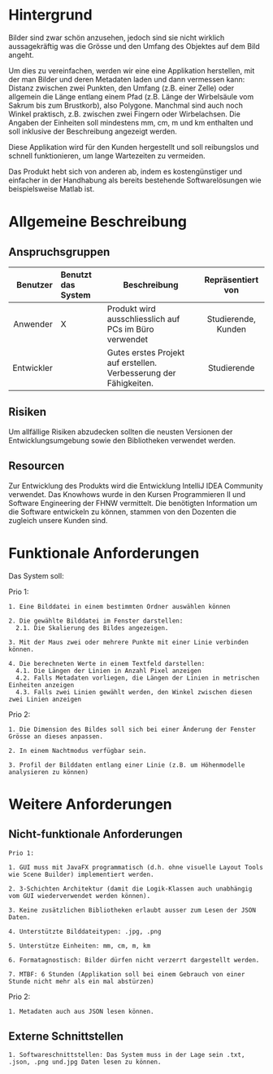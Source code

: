 # Hintergrund 

Bilder sind zwar schön anzusehen, jedoch sind sie nicht wirklich aussagekräftig was die Grösse und den Umfang des Objektes auf dem Bild angeht.  

Um dies zu vereinfachen, werden wir eine eine Applikation herstellen, mit der man Bilder und deren Metadaten laden und dann vermessen kann: Distanz zwischen zwei Punkten, den Umfang (z.B. einer Zelle) oder allgemein die Länge entlang einem Pfad (z.B. Länge der Wirbelsäule vom Sakrum bis zum Brustkorb), also Polygone. Manchmal sind auch noch Winkel praktisch, z.B. zwischen zwei Fingern oder Wirbelachsen. Die Angaben der Einheiten soll mindestens mm, cm, m und km enthalten und soll inklusive der Beschreibung angezeigt werden. 

Diese Applikation wird für den Kunden hergestellt und soll reibungslos und schnell funktionieren, um lange Wartezeiten zu vermeiden.  

Das Produkt hebt sich von anderen ab, indem es kostengünstiger und einfacher in der Handhabung als bereits bestehende Softwarelösungen wie beispielsweise Matlab ist. 

# Allgemeine Beschreibung
## Anspruchsgruppen

| Benutzer | Benutzt das System | Beschreibung | Repräsentiert von |
|--------------:|:-------------|----------------|:-------------:|
|Anwender|X       |Produkt wird ausschliesslich auf PCs im Büro verwendet|Studierende, Kunden       |
|Entwickler|        |Gutes erstes Projekt auf erstellen. Verbesserung der Fähigkeiten.          |Studierende        |


## Risiken

Um allfällige Risiken abzudecken sollten die neusten Versionen der Entwicklungsumgebung sowie den Bibliotheken verwendet werden.  

## Resourcen

Zur Entwicklung des Produkts wird die Entwicklung IntelliJ IDEA Community verwendet. Das Knowhows wurde in den Kursen Programmieren II und Software Engineering der FHNW vermittelt. Die benötigten Information um die Software entwickeln zu können, stammen von den Dozenten die zugleich unsere Kunden sind.  

# Funktionale Anforderungen

Das System soll: 

  Prio 1:
    
    1. Eine Bilddatei in einem bestimmten Ordner auswählen können
    
    2. Die gewählte Bilddatei im Fenster darstellen:
      2.1. Die Skalierung des Bildes angezeigen.
      
    3. Mit der Maus zwei oder mehrere Punkte mit einer Linie verbinden können.

    4. Die berechneten Werte in einem Textfeld darstellen:
      4.1. Die Längen der Linien in Anzahl Pixel anzeigen
      4.2. Falls Metadaten vorliegen, die Längen der Linien in metrischen Einheiten anzeigen
      4.3. Falls zwei Linien gewählt werden, den Winkel zwischen diesen zwei Linien anzeigen
    
  Prio 2:
  
    1. Die Dimension des Bildes soll sich bei einer Änderung der Fenster Grösse an dieses anpassen.

    2. In einem Nachtmodus verfügbar sein.

    3. Profil der Bilddaten entlang einer Linie (z.B. um Höhenmodelle analysieren zu können)
    

# Weitere Anforderungen
## Nicht-funktionale Anforderungen

    Prio 1:

    1. GUI muss mit JavaFX programmatisch (d.h. ohne visuelle Layout Tools wie Scene Builder) implementiert werden.

    2. 3-Schichten Architektur (damit die Logik-Klassen auch unabhängig vom GUI wiederverwendet werden können).

    3. Keine zusätzlichen Bibliotheken erlaubt ausser zum Lesen der JSON Daten.
    
    4. Unterstützte Bilddateitypen: .jpg, .png

    5. Unterstütze Einheiten: mm, cm, m, km
   
    6. Formatagnostisch: Bilder dürfen nicht verzerrt dargestellt werden.

    7. MTBF: 6 Stunden (Applikation soll bei einem Gebrauch von einer Stunde nicht mehr als ein mal abstürzen)

  Prio 2: 

    1. Metadaten auch aus JSON lesen können.
    



    

## Externe Schnittstellen

    1. Softwareschnittstellen: Das System muss in der Lage sein .txt, .json, .png und.jpg Daten lesen zu können. 

